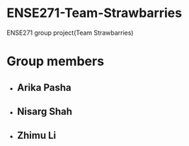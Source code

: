 # ENSE271-Team-Strawbarries
ENSE271 group project(Team Strawbarries)

# Group members
* ## Arika Pasha
* ## Nisarg Shah
* ## Zhimu Li

